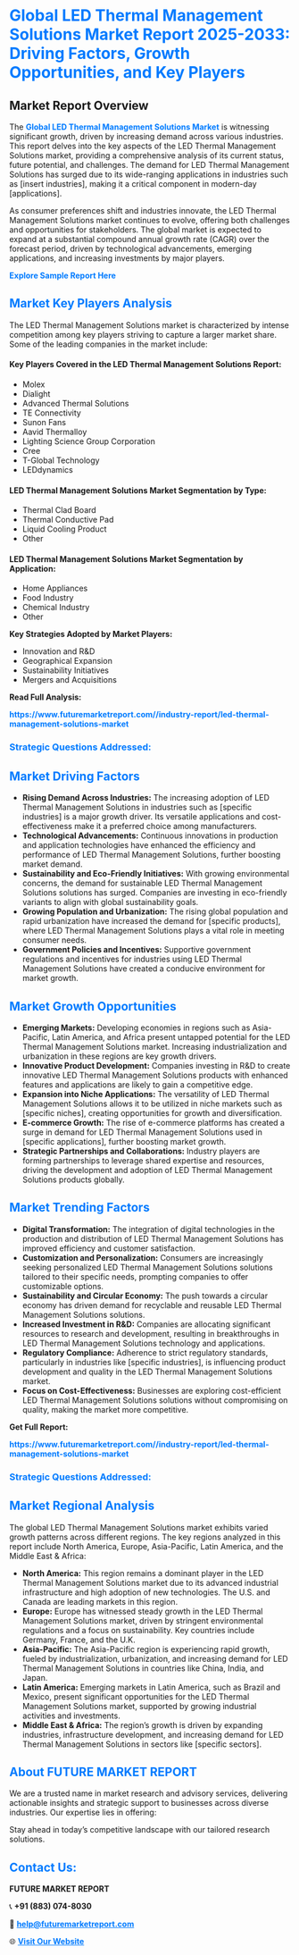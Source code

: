 <h1 style="color: #007BFF;">Global LED Thermal Management Solutions Market Report 2025-2033: Driving Factors, Growth Opportunities, and Key Players</h1>

<section id="overview">
<h2>Market Report Overview</h2>
<p>The <a href="https://www.futuremarketreport.com//industry-report/led-thermal-management-solutions-market" style="color: #007BFF; text-decoration: none;"><strong>Global LED Thermal Management Solutions Market</strong></a> is witnessing significant growth, driven by increasing demand across various industries. This report delves into the key aspects of the LED Thermal Management Solutions market, providing a comprehensive analysis of its current status, future potential, and challenges. The demand for LED Thermal Management Solutions has surged due to its wide-ranging applications in industries such as [insert industries], making it a critical component in modern-day [applications].</p>
<p>As consumer preferences shift and industries innovate, the LED Thermal Management Solutions market continues to evolve, offering both challenges and opportunities for stakeholders. The global market is expected to expand at a substantial compound annual growth rate (CAGR) over the forecast period, driven by technological advancements, emerging applications, and increasing investments by major players.</p>
</section>

<section id="overview">
<p><a href="https://www.futuremarketreport.com//request-sample/reportId=76620" style="color: #007BFF; text-decoration: none;"><strong>Explore Sample Report Here</strong></a></p>
</section>

<section id="key-players">
<h2 style="color: #007BFF;">Market Key Players Analysis</h2>
<p>The LED Thermal Management Solutions market is characterized by intense competition among key players striving to capture a larger market share. Some of the leading companies in the market include:</p>
<h4>Key Players Covered in the LED Thermal Management Solutions Report:</h4>
<ul><li>Molex</li><li>Dialight</li><li>Advanced Thermal Solutions</li><li>TE Connectivity</li><li>Sunon Fans</li><li>Aavid Thermalloy</li><li>Lighting Science Group Corporation</li><li>Cree</li><li>T-Global Technology</li><li>LEDdynamics</li></ul>
<h4>LED Thermal Management Solutions Market Segmentation by Type:</h4>
<ul><li>Thermal Clad Board</li><li>Thermal Conductive Pad</li><li>Liquid Cooling Product</li><li>Other</li></ul>

<h4>LED Thermal Management Solutions Market Segmentation by Application:</h4>
<ul><li>Home Appliances</li><li>Food Industry</li><li>Chemical Industry</li><li>Other</li></ul>
<p><strong>Key Strategies Adopted by Market Players:</strong></p>
<ul>
<li>Innovation and R&D</li>
<li>Geographical Expansion</li>
<li>Sustainability Initiatives</li>
<li>Mergers and Acquisitions</li>
</ul>
</section>

<section>
<p><strong>Read Full Analysis: </strong></p><a href="https://www.futuremarketreport.com//industry-report/led-thermal-management-solutions-market" style="color: #007BFF; text-decoration: none;"><strong>https://www.futuremarketreport.com//industry-report/led-thermal-management-solutions-market</strong></a>
<h3 style="color: #007BFF;">Strategic Questions Addressed:</h3>
</section>

<section id="driving-factors">
<h2 style="color: #007BFF;">Market Driving Factors</h2>
<ul>
<li><strong>Rising Demand Across Industries:</strong> The increasing adoption of LED Thermal Management Solutions in industries such as [specific industries] is a major growth driver. Its versatile applications and cost-effectiveness make it a preferred choice among manufacturers.</li>
<li><strong>Technological Advancements:</strong> Continuous innovations in production and application technologies have enhanced the efficiency and performance of LED Thermal Management Solutions, further boosting market demand.</li>
<li><strong>Sustainability and Eco-Friendly Initiatives:</strong> With growing environmental concerns, the demand for sustainable LED Thermal Management Solutions solutions has surged. Companies are investing in eco-friendly variants to align with global sustainability goals.</li>
<li><strong>Growing Population and Urbanization:</strong> The rising global population and rapid urbanization have increased the demand for [specific products], where LED Thermal Management Solutions plays a vital role in meeting consumer needs.</li>
<li><strong>Government Policies and Incentives:</strong> Supportive government regulations and incentives for industries using LED Thermal Management Solutions have created a conducive environment for market growth.</li>
</ul>
</section>

<section id="growth-opportunities">
<h2 style="color: #007BFF;">Market Growth Opportunities</h2>
<ul>
<li><strong>Emerging Markets:</strong> Developing economies in regions such as Asia-Pacific, Latin America, and Africa present untapped potential for the LED Thermal Management Solutions market. Increasing industrialization and urbanization in these regions are key growth drivers.</li>
<li><strong>Innovative Product Development:</strong> Companies investing in R&D to create innovative LED Thermal Management Solutions products with enhanced features and applications are likely to gain a competitive edge.</li>
<li><strong>Expansion into Niche Applications:</strong> The versatility of LED Thermal Management Solutions allows it to be utilized in niche markets such as [specific niches], creating opportunities for growth and diversification.</li>
<li><strong>E-commerce Growth:</strong> The rise of e-commerce platforms has created a surge in demand for LED Thermal Management Solutions used in [specific applications], further boosting market growth.</li>
<li><strong>Strategic Partnerships and Collaborations:</strong> Industry players are forming partnerships to leverage shared expertise and resources, driving the development and adoption of LED Thermal Management Solutions products globally.</li>
</ul>
</section>

<section id="trending-factors">
<h2 style="color: #007BFF;">Market Trending Factors</h2>
<ul>
<li><strong>Digital Transformation:</strong> The integration of digital technologies in the production and distribution of LED Thermal Management Solutions has improved efficiency and customer satisfaction.</li>
<li><strong>Customization and Personalization:</strong> Consumers are increasingly seeking personalized LED Thermal Management Solutions solutions tailored to their specific needs, prompting companies to offer customizable options.</li>
<li><strong>Sustainability and Circular Economy:</strong> The push towards a circular economy has driven demand for recyclable and reusable LED Thermal Management Solutions solutions.</li>
<li><strong>Increased Investment in R&D:</strong> Companies are allocating significant resources to research and development, resulting in breakthroughs in LED Thermal Management Solutions technology and applications.</li>
<li><strong>Regulatory Compliance:</strong> Adherence to strict regulatory standards, particularly in industries like [specific industries], is influencing product development and quality in the LED Thermal Management Solutions market.</li>
<li><strong>Focus on Cost-Effectiveness:</strong> Businesses are exploring cost-efficient LED Thermal Management Solutions solutions without compromising on quality, making the market more competitive.</li>
</ul>
</section>

<section>
<p><strong>Get Full Report: </strong></p><a href="https://www.futuremarketreport.com//industry-report/led-thermal-management-solutions-market" style="color: #007BFF; text-decoration: none;"><strong>https://www.futuremarketreport.com//industry-report/led-thermal-management-solutions-market</strong></a>
<h3 style="color: #007BFF;">Strategic Questions Addressed:</h3>
</section>


<section id="regional-analysis">
<h2 style="color: #007BFF;">Market Regional Analysis</h2>
<p>The global LED Thermal Management Solutions market exhibits varied growth patterns across different regions. The key regions analyzed in this report include North America, Europe, Asia-Pacific, Latin America, and the Middle East & Africa:</p>
<ul>
<li><strong>North America:</strong> This region remains a dominant player in the LED Thermal Management Solutions market due to its advanced industrial infrastructure and high adoption of new technologies. The U.S. and Canada are leading markets in this region.</li>
<li><strong>Europe:</strong> Europe has witnessed steady growth in the LED Thermal Management Solutions market, driven by stringent environmental regulations and a focus on sustainability. Key countries include Germany, France, and the U.K.</li>
<li><strong>Asia-Pacific:</strong> The Asia-Pacific region is experiencing rapid growth, fueled by industrialization, urbanization, and increasing demand for LED Thermal Management Solutions in countries like China, India, and Japan.</li>
<li><strong>Latin America:</strong> Emerging markets in Latin America, such as Brazil and Mexico, present significant opportunities for the LED Thermal Management Solutions market, supported by growing industrial activities and investments.</li>
<li><strong>Middle East & Africa:</strong> The region’s growth is driven by expanding industries, infrastructure development, and increasing demand for LED Thermal Management Solutions in sectors like [specific sectors].</li>
</ul>
</section>

<footer>
<h2 style="color: #007BFF;">About FUTURE MARKET REPORT</h2>
<p>We are a trusted name in market research and advisory services, delivering actionable insights and strategic support to businesses across diverse industries. Our expertise lies in offering:</p>

<p>Stay ahead in today’s competitive landscape with our tailored research solutions.</p>

<h2 style="color: #007BFF;">Contact Us:</h2>
<p><strong>FUTURE MARKET REPORT</strong></p>
<p>📞 <strong>+91 (883) 074-8030</strong></p>
<p>📧 <strong><a href="mailto:help@futuremarketreport.com" style="color: #007BFF;">help@futuremarketreport.com</a></strong></p>
<p>🌐 <strong><a href="https://www.futuremarketreport.com/" style="color: #007BFF;">Visit Our Website</a></strong></p>
</footer>